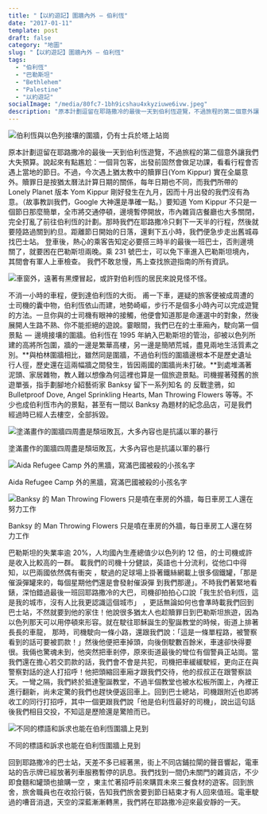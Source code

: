 ```yaml
---
title: "【以約遊記】圍牆內外 — 伯利恆"
date: "2017-01-11"
template: post
draft: false
category: "地圖"
slug: "【以約遊記】圍牆內外 — 伯利恆"
tags:
  - "伯利恆"
  - "巴勒斯坦"
  - "Bethlehem"
  - "Palestine"
  - "以約遊記"
socialImage: "/media/80fc7-1bh9icshau4xkyziuwe6ivw.jpeg"
description: "原本計劃逗留在耶路撒冷的最後一天到伯利恆遊覽，不過旅程的第二個意外讓我們大失預算。說起來有點尷尬：一個背包客，出發前固然會做足功課，看看行程會否遇上當地的節日。不過，今次遇上猶太教中的贖罪日(Yom Kippur) 實在全屬意外。"
---
```


![伯利恆與以色列接壤的圍牆，仍有士兵於塔上站崗](/media/1efcf-11dl5vzsfoa08gsfeujth1w.jpeg)

原本計劃逗留在耶路撒冷的最後一天到伯利恆遊覽，不過旅程的第二個意外讓我們大失預算。說起來有點尷尬：一個背包客，出發前固然會做足功課，看看行程會否遇上當地的節日。不過，今次遇上猶太教中的贖罪日(Yom Kippur) 實在全屬意外。贖罪日是按猶太曆法計算日期的關係，每年日期也不同，而我們所帶的 Lonely Planet 版本 Yom Kippur 剛好發生在九月，因而十月出發的我們沒有為意。（故事教訓我們，Google 大神還是準確一點。）要知道 Yom Kippur 不只是一個節日那麼簡單，全市將交通停頓，邊境暫停開放，市內雜貨店餐廳也大多關閉，完全打亂了前往伯利恆的計劃。那時我們在耶路撒冷只剩下一天半的行程，然後就要陸路過關到約旦。距離節日開始的日落，還剩下五小時，我們便急步走出舊城尋找巴士站。 登車後，熱心的乘客告知定必要搭三時半的最後一班巴士，否則邊境關了，就要困在巴勒斯坦兩晚。乘 231 號巴士，可以免下車進入巴勒斯坦境內，其間會有軍人上車檢查。 我們不敢怠慢，馬上查找旅遊指南的所有資訊。

![車窗外，遠著有黑煙冒起，或許對伯利恆的居民來說見怪不怪。](/media/be207-1nu85ds_7qrcuh3htw17lnw.jpeg)

不消一小時的車程，便到達伯利恆的大街。 甫一下車，遲疑的旅客便被成周遭的士司機的囊中物，伯利恆依山而建，地勢崎嶇，步行不是個多小時內可以完成遊覽的方法。一旦你與的士司機有眼神的接觸，他便會知道那是命運選中的對象，然後展開人生路不熟、你不能拒絕的遊說。霎眼間，我們已在的士車廂內，駛向第一個景點  —  邊境接壤的圍牆。伯利恆在 1995 年納入巴勒斯坦的管治，卻被以色列所建的高將所包圍，牆的一邊是繁華高樓，另一邊是簡陋荒城，盡見兩地生活質素之別。**與柏林圍牆相比，雖然同是圍牆，不過伯利恆的圍牆邊根本不是歷史遺址行人徑，歷史還在這兩幅牆之間發生，皆因兩國的圍牆尚未打破。**到處堆滿著泥頭、家居雜物，教人難以想像為何這裡也算是一個旅遊景點。司機握著殘舊的旅遊單張，指手劃腳地介紹藝術家 Banksy 留下一系列知名 的 反戰塗鴉，如 Bulletproof Dove, Angel Sprinkling Hearts, Man Throwing Flowers 等等。不少也成伯利恆市內的景點，甚至有一間以 Banksy 為題材的紀念品店，可是我們經過時已經人去樓空，全部拆毀。

![塗滿畫作的圍牆四周盡是頹垣敗瓦，大多內容也是抗議以軍的暴行](/media/80fc7-1bh9icshau4xkyziuwe6ivw.jpeg)

塗滿畫作的圍牆四周盡是頹垣敗瓦，大多內容也是抗議以軍的暴行

![Aida Refugee Camp 外的黑牆，寫滿巴國被殺的小孩名字](/media/41482-1abj6gwlzmm17i3oikxvpqg.jpeg)

Aida Refugee Camp 外的黑牆，寫滿巴國被殺的小孩名字

![Banksy 的 Man Throwing Flowers 只是噴在車房的外牆，每日車房工人還在努力工作](/media/9f39f-1hso7zrp0a-0z_rjygxzijw.jpeg)

Banksy 的 Man Throwing Flowers 只是噴在車房的外牆，每日車房工人還在努力工作

巴勒斯坦的失業率逾 20%，人均國內生產總值少以色列約 12 倍，的士司機或許是收入比較高的一群。 載我們的司機十分健談，英語也十分流利，從他口中得知，以巴兩國依然偶有衝突 ，駛過的足球場上掛著鐵絲網載上很多個鐵罐，「那是催淚彈罐來的，每個星期他們還是會發射催淚彈 到我們那邊」。不時我們著緊地看錶，深怕錯過最後一班回耶路撒冷的大巴，司機卻拍拍心口說「我生於伯利恆，這是我的城市，沒有人比我更認識這個城市」 ，更話無論如何也會準時載我們回到巴士站，不然就要到他的家住！他說很多猶太人也趁贖罪日到巴勒斯坦旅遊，因為以色列那天可以用停頓來形容。就在駛往耶穌誕生的聖誕教堂的時候，街道上排著長長的車龍， 那時，司機駛向一條小路，還跟我們說：「這是一條單程路，被警察看到的話可要被罰款！」然後他便把車掉頭，向後倒駛數百餘米，車速卻快得要很。我倆也驚魂未到，他突然把車剎停，原來街道最後的彎位有個警員正站崗。當我們還在擔心若交罰款的話，我們會不會是共犯，司機把車緩緩駛經，更向正在與警察對話的途人打招呼！他把頭縮回車廂才跟我們交待，他的叔叔正在跟警察談天。一彎之隔，我們終於抵達聖誕教堂，不過半個教堂也被水松板所圍上，內裡正進行翻新，尚未定驚的我們也趕快便返回車上。回到巴士總站，司機跟附近也即將收工的同行打招呼，其中一個更跟我們說「他是伯利恆最好的司機」，說出這句話後我們相目交投，不知這是歷險還是驚險而已。

![不同的標語和訴求也能在伯利恆圍牆上見到](/media/d55cc-10unwjgdijufbhn9aifls6g.jpeg)

不同的標語和訴求也能在伯利恆圍牆上見到

回到耶路撒冷的巴士站，天差不多已經著黑，街上不同店鋪拉閘的聲音響起，電車站的告示牌已經放著列車服務暫停的訊息。我們找到一間仍未關門的雜貨店，不少即食麵和罐頭也搶購一空 ，東主忙著招呼前來購買未來三餐食材的遊客。回到旅舍，旅舍職員也在收拾行裝，告知我們旅舍要到節日結束才有人回來值班。電車駛過的嘈音消退，天空的深藍漸漸轉黑，我們將在耶路撒冷迎來最安靜的一天。
